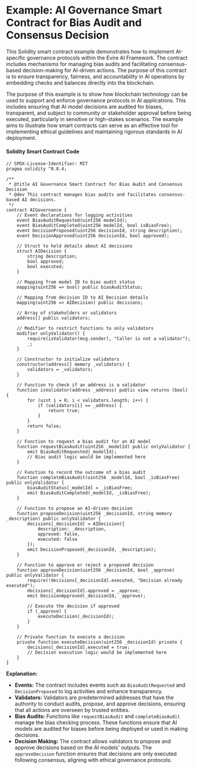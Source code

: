 # Example: AI Governance Smart Contract for Bias Audit and Consensus Decision

This Solidity smart contract example demonstrates how to implement AI-specific governance protocols within the Evire AI Framework. The contract includes mechanisms for managing bias audits and facilitating consensus-based decision-making for AI-driven actions. The purpose of this contract is to ensure transparency, fairness, and accountability in AI operations by embedding checks and balances directly into the blockchain.

The purpose of this example is to show how blockchain technology can be used to support and enforce governance protocols in AI applications. This includes ensuring that AI model decisions are audited for biases, transparent, and subject to community or stakeholder approval before being executed, particularly in sensitive or high-stakes scenarios. The example aims to illustrate how smart contracts can serve as an effective tool for implementing ethical guidelines and maintaining rigorous standards in AI deployment.

#### Solidity Smart Contract Code

```solidity
// SPDX-License-Identifier: MIT
pragma solidity ^0.8.4;

/**
 * @title AI Governance Smart Contract for Bias Audit and Consensus Decision
 * @dev This contract manages bias audits and facilitates consensus-based AI decisions.
 */
contract AIGovernance {
    // Event declarations for logging activities
    event BiasAuditRequested(uint256 modelId);
    event BiasAuditCompleted(uint256 modelId, bool isBiasFree);
    event DecisionProposed(uint256 decisionId, string description);
    event DecisionApproved(uint256 decisionId, bool approved);

    // Struct to hold details about AI decisions
    struct AIDecision {
        string description;
        bool approved;
        bool executed;
    }

    // Mapping from model ID to bias audit status
    mapping(uint256 => bool) public biasAuditStatus;

    // Mapping from decision ID to AI Decision details
    mapping(uint256 => AIDecision) public decisions;

    // Array of stakeholders or validators
    address[] public validators;

    // Modifier to restrict functions to only validators
    modifier onlyValidator() {
        require(isValidator(msg.sender), "Caller is not a validator");
        _;
    }

    // Constructor to initialize validators
    constructor(address[] memory _validators) {
        validators = _validators;
    }

    // Function to check if an address is a validator
    function isValidator(address _address) public view returns (bool) {
        for (uint i = 0; i < validators.length; i++) {
            if (validators[i] == _address) {
                return true;
            }
        }
        return false;
    }

    // Function to request a bias audit for an AI model
    function requestBiasAudit(uint256 _modelId) public onlyValidator {
        emit BiasAuditRequested(_modelId);
        // Bias audit logic would be implemented here
    }

    // Function to record the outcome of a bias audit
    function completeBiasAudit(uint256 _modelId, bool _isBiasFree) public onlyValidator {
        biasAuditStatus[_modelId] = _isBiasFree;
        emit BiasAuditCompleted(_modelId, _isBiasFree);
    }

    // Function to propose an AI-driven decision
    function proposeDecision(uint256 _decisionId, string memory _description) public onlyValidator {
        decisions[_decisionId] = AIDecision({
            description: _description,
            approved: false,
            executed: false
        });
        emit DecisionProposed(_decisionId, _description);
    }

    // Function to approve or reject a proposed decision
    function approveDecision(uint256 _decisionId, bool _approve) public onlyValidator {
        require(!decisions[_decisionId].executed, "Decision already executed");
        decisions[_decisionId].approved = _approve;
        emit DecisionApproved(_decisionId, _approve);

        // Execute the decision if approved
        if (_approve) {
            executeDecision(_decisionId);
        }
    }

    // Private function to execute a decision
    private function executeDecision(uint256 _decisionId) private {
        decisions[_decisionId].executed = true;
        // Decision execution logic would be implemented here
    }
}
```

**Explanation:**

* **Events:** The contract includes events such as `BiasAuditRequested` and `DecisionProposed` to log activities and enhance transparency.
* **Validators:** Validators are predetermined addresses that have the authority to conduct audits, propose, and approve decisions, ensuring that all actions are overseen by trusted entities.
* **Bias Audits:** Functions like `requestBiasAudit` and `completeBiasAudit` manage the bias checking process. These functions ensure that AI models are audited for biases before being deployed or used in making decisions.
* **Decision Making:** The contract allows validators to propose and approve decisions based on the AI models' outputs. The `approveDecision` function ensures that decisions are only executed following consensus, aligning with ethical governance protocols.
